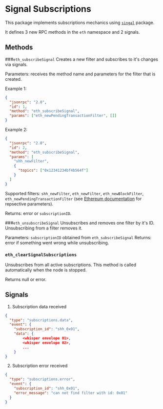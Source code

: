 # Signal Subscriptions

This package implements subscriptions mechanics using [`singal`](../../signal) package.

It defines 3 new RPC methods in the `eth` namespace and 2 signals.

## Methods

###`eth_subscribeSignal`
Creates a new filter and subscribes to it's changes via signals.

Parameters: receives the method name and parameters for the filter that is created.

Example 1:
```json
{
  "jsonrpc": "2.0", 
  "id": 1,
  "method": "eth_subscribeSignal", 
  "params": ["eth_newPendingTransactionFilter", []]
}
```

Example 2:
```json
{
  "jsonrpc": "2.0", 
  "id": 2,
  "method": "eth_subscribeSignal", 
  "params": [
    "shh_newFilter",
    {
      "topics": ["0x12341234bf4b564f"]
    }
  ]
}
```

Supported filters: `shh_newFilter`, `eth_newFilter`, `eth_newBlockFilter`, `eth_newPendingTransactionFilter`
(see [Ethereum documentation](https://github.com/ethereum/wiki/wiki/JSON-RPC) for repsective parameters).

Returns: error or `subscriptionID`.


###`eth_unsubscribeSignal`
Unsubscribes and removes one filter by it's ID.
Unsubscribing from a filter removes it.

Parameters: `subscriptionID` obtained from `eth_subscribeSignal`
Returns: error if something went wrong while unsubscribing.

### `eth_clearSignalSubscriptions`
Unsubscribes from all active subscriptions. This method is called automatically
when the node is stopped.

Returns null or error.


## Signals

1. Subscription data received

```json
{
  "type": "subscriptions.data",
  "event": {
    "subscription_id": "shh_0x01",
    "data": {
        <whisper envelope 01>,
        <whisper envelope 02>,
        ...
    }
}
```

2. Subscription error received

```json
{
  "type": "subscriptions.error",
  "event": {
    "subscription_id": "shh_0x01",
    "error_message": "can not find filter with id: 0x01"
  }
}
```

